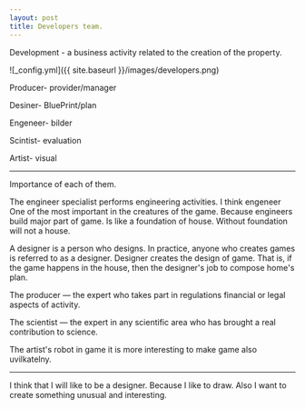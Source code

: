 ```yaml
---
layout: post
title: Developers team.
---
```


Development - a business activity related to the creation of the property.

![_config.yml]({{ site.baseurl }}/images/developers.png)

  Producer- provider/manager 
  
  Desiner- BluePrint/plan 
  
  Engeneer- bilder 
  
  Scintist- evaluation
  
  Artist- visual 
  
 --- 
 Importance of each of them.

 
  The engineer specialist performs engineering activities. I think engeneer One of the most important in the creatures of the game. Because engineers build major part of game. Is like a foundation of house. Without foundation will not a house.
  
  A designer is a person who designs. In practice, anyone who creates games is referred to as a designer. Designer creates the design of game. That is, if the game happens  in the house, then the designer's job to compose home's plan.
  
  The producer — the expert who takes part in regulations financial or legal aspects of activity.

  The scientist — the expert in any scientific area who has brought a real contribution to science.
  
  The artist's robot in game it is more interesting to make game also uvilkatelny.
  
  ---
  I think that I will like to be a designer. Because I like to draw. Also I want to create something unusual and interesting.


  
  
  
 
